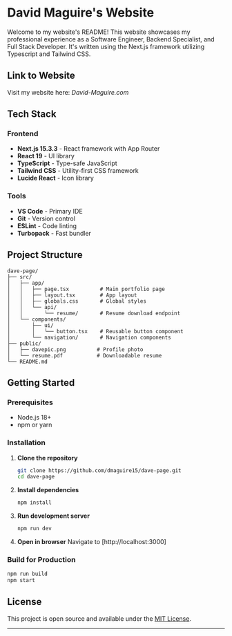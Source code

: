 # David Maguire's Website

Welcome to my website's README! This website showcases my professional experience as a Software Engineer, Backend Specialist, and Full Stack Developer. It's written using the Next.js framework utilizing Typescript and Tailwind CSS. 

## Link to Website

Visit my website here: *David-Maguire.com*

## Tech Stack

### Frontend
- **Next.js 15.3.3** - React framework with App Router
- **React 19** - UI library
- **TypeScript** - Type-safe JavaScript
- **Tailwind CSS** - Utility-first CSS framework
- **Lucide React** - Icon library

### Tools
- **VS Code** - Primary IDE
- **Git** - Version control
- **ESLint** - Code linting
- **Turbopack** - Fast bundler

## Project Structure

```
dave-page/
├── src/
│   ├── app/
│   │   ├── page.tsx          # Main portfolio page
│   │   ├── layout.tsx        # App layout
│   │   ├── globals.css       # Global styles
│   │   └── api/
│   │       └── resume/       # Resume download endpoint
│   └── components/
│       ├── ui/
│       │   └── button.tsx    # Reusable button component
│       └── navigation/       # Navigation components
├── public/
│   ├── davepic.png          # Profile photo
│   └── resume.pdf           # Downloadable resume
└── README.md
```

## Getting Started

### Prerequisites
- Node.js 18+ 
- npm or yarn

### Installation

1. **Clone the repository**
   ```bash
   git clone https://github.com/dmaguire15/dave-page.git
   cd dave-page
   ```

2. **Install dependencies**
   ```bash
   npm install
   ```

3. **Run development server**
   ```bash
   npm run dev
   ```

4. **Open in browser**
   Navigate to [http://localhost:3000]

### Build for Production

```bash
npm run build
npm start
```

## License

This project is open source and available under the [MIT License](LICENSE).

---

